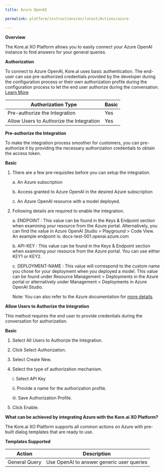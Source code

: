 ```yaml
---
title: Azure OpenAI

permalink: platform/instructions/en/latest/Actions/azure

---
```


<base target="_blank">
<container>

**Overview**

The Kore.ai XO Platform allows you to easily connect your Azure OpenAI instance to find answers for your general queries.

</container>

<container>

**Authorization**
 
To connect to Azure OpenAI, Kore.ai uses basic authentication. The end-user can use pre-authorized credentials provided by the developer during the configuration process or their own authorization profile during the configuration process to let the end user authorize during the conversation. [Learn More](https://learn.microsoft.com/en-us/azure/ai-services/multi-service-resource?tabs=windows&pivots=azportal#get-the-keys-for-your-resource)
 
 
 |Authorization Type                      | Basic |
 |----------------------------------------|-------|
 |Pre-authorize the Integration           |  Yes  |
 |Allow Users to Authorize the Integration|  Yes  |


**Pre-authorize the Integration**
 
 To make the integration process smoother for customers, you can pre-authorize it by providing the necessary authorization credentials to obtain the access token.

**Basic**
 
1. There are a few pre-requisites before you can setup the integration.
 
   a. An Azure subscription
 
   b. Access granted to Azure OpenAI in the desired Azure subscription
 
   c. An Azure OpenAI resource with a model deployed.
 
2. Following details are required to enable the integration.
 
   a. ENDPOINT : This value can be found in the Keys & Endpoint section when examining your resource from the Azure portal. Alternatively, you can find the value in       Azure OpenAI Studio > Playground > Code View. An example endpoint is: docs-test-001.openai.azure.com
  
   b. API-KEY : This value can be found in the Keys & Endpoint section when examining your resource from the Azure portal. You can use either KEY1 or KEY2.
 
   c. DEPLOYMENT-NAME : This value will correspond to the custom name you chose for your deployment when you deployed a model. This value can be found under Resource       Management > Deployments in the Azure portal or alternatively under Management > Deployments in Azure OpenAI Studio. 
 
   Note: You can also refer to the Azure documentation for [more details](https://learn.microsoft.com/en-us/azure/cognitive-services/openai/quickstart?pivots=rest-api).
 
**Allow Users to Authorize the Integration**
 
This method requires the end user to provide credentials during the conversation for authorization.
 
**Basic**
 
1. Select All Users to Authorize the Integration.
 
2. Click Select Authorization.
 
3. Select Create New.
 
4. Select the type of authorization mechanism. 
 
   i.  Select API Key
 
   ii.  Provide a name for the authorization profile.
 
   iii.  Save Authorization Profile.
 
 5.  Click Enable.
 
 </container>
 
 <container>

**What can be achieved by integrating Azure with the Kore.ai XO Platform?**
 
 The Kore.ai XO Platform supports all common actions on Azure with pre-built dialog templates that are ready to use.
 
**Templates Supported**

| Action           | Description            |
|------------------|------------------------|
|General Query     |Use OpenAI to answer generic user queries|

</container>

